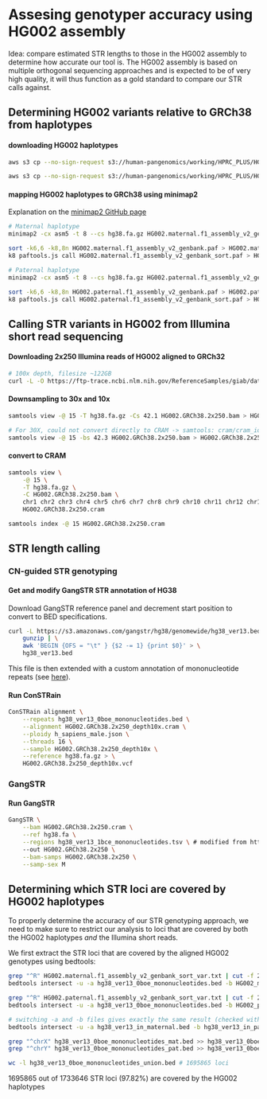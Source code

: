 # Assesing genotyper accuracy using HG002 assembly

Idea: compare estimated STR lengths to those in the HG002 assembly to determine how accurate our tool is. The HG002 assembly is based on multiple orthogonal sequencing approaches and is expected to be of very high quality, it will thus function as a gold standard to compare our STR calls against.

## Determining HG002 variants relative to GRCh38 from haplotypes

#### downloading HG002 haplotypes
```bash
aws s3 cp --no-sign-request s3://human-pangenomics/working/HPRC_PLUS/HG002/assemblies/year1_f1_assembly_v2_genbank/HG002.maternal.f1_assembly_v2_genbank.fa.gz ./

aws s3 cp --no-sign-request s3://human-pangenomics/working/HPRC_PLUS/HG002/assemblies/year1_f1_assembly_v2_genbank/HG002.paternal.f1_assembly_v2_genbank.fa.gz ./
```

#### mapping HG002 haplotypes to GRCh38 using minimap2

Explanation on the [minimap2 GitHub page](https://github.com/lh3/minimap2/tree/master/misc#asmvar)
```bash
# Maternal haplotype
minimap2 -cx asm5 -t 8 --cs hg38.fa.gz HG002.maternal.f1_assembly_v2_genbank.fa.gz > HG002.maternal.f1_assembly_v2_genbank.paf

sort -k6,6 -k8,8n HG002.maternal.f1_assembly_v2_genbank.paf > HG002.maternal.f1_assembly_v2_genbank_sort.paf
k8 paftools.js call HG002.maternal.f1_assembly_v2_genbank_sort.paf > HG002.maternal.f1_assembly_v2_genbank_sort_var.txt

# Paternal haplotype
minimap2 -cx asm5 -t 8 --cs hg38.fa.gz HG002.paternal.f1_assembly_v2_genbank.fa.gz > HG002.paternal.f1_assembly_v2_genbank.paf

sort -k6,6 -k8,8n HG002.paternal.f1_assembly_v2_genbank.paf > HG002.paternal.f1_assembly_v2_genbank_sort.paf
k8 paftools.js call HG002.paternal.f1_assembly_v2_genbank_sort.paf > HG002.paternal.f1_assembly_v2_genbank_sort_var.txt
```

## Calling STR variants in HG002 from Illumina short read sequencing

#### Downloading 2x250 Illumina reads of HG002 aligned to GRCh32
```bash
# 100x depth, filesize ~122GB
curl -L -O https://ftp-trace.ncbi.nlm.nih.gov/ReferenceSamples/giab/data/AshkenazimTrio/HG002_NA24385_son/NIST_Illumina_2x250bps/novoalign_bams/HG002.GRCh38.2x250.bam
```

#### Downsampling to 30x and 10x
```bash
samtools view -@ 15 -T hg38.fa.gz -Cs 42.1 HG002.GRCh38.2x250.bam > HG002.GRCh38.2x250_depth10x.cram

# For 30X, could not convert directly to CRAM -> samtools: cram/cram_io.c:3180: cram_ref_decr_locked: Assertion `r->ref_id[id]->count == 0' failed.
samtools view -@ 15 -bs 42.3 HG002.GRCh38.2x250.bam > HG002.GRCh38.2x250_depth30x.bam
```

#### convert to CRAM
```bash
samtools view \
    -@ 15 \
    -T hg38.fa.gz \
    -C HG002.GRCh38.2x250.bam \
    chr1 chr2 chr3 chr4 chr5 chr6 chr7 chr8 chr9 chr10 chr11 chr12 chr13 chr14 chr15 chr16 chr17 chr18 chr19 chr20 chr21 chr22 chrX chrY > \
    HG002.GRCh38.2x250.cram

samtools index -@ 15 HG002.GRCh38.2x250.cram
```

## STR length calling
### CN-guided STR genotyping
#### Get and modify GangSTR STR annotation of HG38
Download GangSTR reference panel and decrement start position to convert to BED specifications.
```bash
curl -L https://s3.amazonaws.com/gangstr/hg38/genomewide/hg38_ver13.bed.gz | \
    gunzip | \
    awk 'BEGIN {OFS = "\t" } {$2 -= 1} {print $0}' > \
    hg38_ver13.bed
```
This file is then extended with a custom annotation of mononucleotide repeats (see [here](../mononucleotide_repeats/README.md)).

#### Run ConSTRain
```bash
ConSTRain alignment \
    --repeats hg38_ver13_0boe_mononucleotides.bed \
    --alignment HG002.GRCh38.2x250_depth10x.cram \
    --ploidy h_sapiens_male.json \
    --threads 16 \
    --sample HG002.GRCh38.2x250_depth10x \
    --reference hg38.fa.gz > \
    HG002.GRCh38.2x250_depth10x.vcf
```

### GangSTR

#### Run GangSTR
```bash
GangSTR \
    --bam HG002.GRCh38.2x250.cram \
    --ref hg38.fa \
    --regions hg38_ver13_1bce_mononucleotides.tsv \ # modified from https://s3.amazonaws.com/gangstr/hg38/genomewide/hg38_ver13.bed.gz
    --out HG002.GRCh38.2x250 \
    --bam-samps HG002.GRCh38.2x250 \
    --samp-sex M
```

## Determining which STR loci are covered by HG002 haplotypes
To properly determine the accuracy of our STR genotyping approach, we need to make sure to restrict our analysis
to loci that are covered by both the HG002 haplotypes *and* the Illumina short reads. 

We first extract the STR loci that are covered by the aligned HG002 genotypes using bedtools:
```bash
grep "^R" HG002.maternal.f1_assembly_v2_genbank_sort_var.txt | cut -f 2-4 > HG002_maternal_regions.txt
bedtools intersect -u -a hg38_ver13_0boe_mononucleotides.bed -b HG002_maternal_regions.txt > hg38_ver13_0boe_mononucleotides_mat.bed

grep "^R" HG002.paternal.f1_assembly_v2_genbank_sort_var.txt | cut -f 2-4 > HG002_paternal_regions.txt
bedtools intersect -u -a hg38_ver13_0boe_mononucleotides.bed -b HG002_paternal_regions.txt > hg38_ver13_0boe_mononucleotides_pat.bed

# switching -a and -b files gives exactly the same result (checked with openssl sha256)
bedtools intersect -u -a hg38_ver13_in_maternal.bed -b hg38_ver13_in_paternal.bed > hg38_ver13_union.bed

grep "^chrX" hg38_ver13_0boe_mononucleotides_mat.bed >> hg38_ver13_0boe_mononucleotides_union.bed # 81268 loci
grep "^chrY" hg38_ver13_0boe_mononucleotides_pat.bed >> hg38_ver13_0boe_mononucleotides_union.bed # 10549 loci

wc -l hg38_ver13_0boe_mononucleotides_union.bed # 1695865 loci
```
1695865 out of 1733646 STR loci (97.82%) are covered by the HG002 haplotypes 
